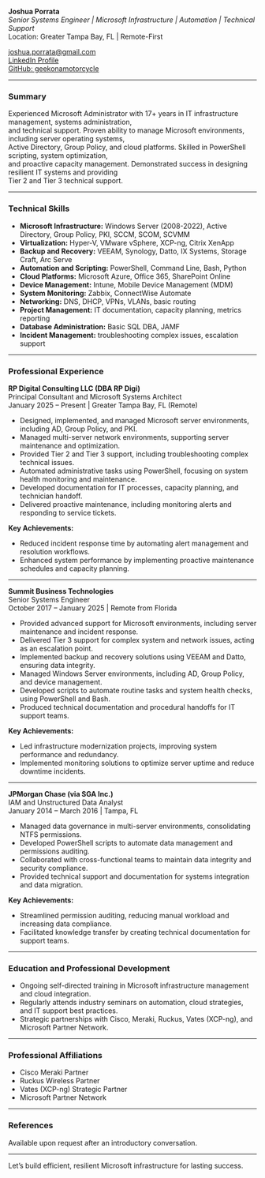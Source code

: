 **Joshua Porrata**  
_Senior Systems Engineer | Microsoft Infrastructure | Automation | Technical Support_  
Location: Greater Tampa Bay, FL | Remote-First

[joshua.porrata@gmail.com](mailto:joshua.porrata@gmail.com)  
[LinkedIn Profile](https://www.linkedin.com/in/joshua-p-8a2a3424/)  
[GitHub: geekonamotorcycle](https://github.com/geekonamotorcycle/markdown-resumes)

---

### **Summary**

Experienced Microsoft Administrator with 17+ years in IT infrastructure management, systems administration,  
and technical support. Proven ability to manage Microsoft environments, including server operating systems,  
Active Directory, Group Policy, and cloud platforms. Skilled in PowerShell scripting, system optimization,  
and proactive capacity management. Demonstrated success in designing resilient IT systems and providing  
Tier 2 and Tier 3 technical support.

---

### **Technical Skills**

- **Microsoft Infrastructure:** Windows Server (2008-2022), Active Directory, Group Policy, PKI, SCCM, SCOM, SCVMM
- **Virtualization:** Hyper-V, VMware vSphere, XCP-ng, Citrix XenApp
- **Backup and Recovery:** VEEAM, Synology, Datto, IX Systems, Storage Craft, Arc Serve
- **Automation and Scripting:** PowerShell, Command Line, Bash, Python
- **Cloud Platforms:** Microsoft Azure, Office 365, SharePoint Online
- **Device Management:** Intune, Mobile Device Management (MDM)
- **System Monitoring:** Zabbix, ConnectWise Automate
- **Networking:** DNS, DHCP, VPNs, VLANs, basic routing
- **Project Management:** IT documentation, capacity planning, metrics reporting
- **Database Administration:** Basic SQL DBA, JAMF
- **Incident Management:** troubleshooting complex issues, escalation support

---

### **Professional Experience**

**RP Digital Consulting LLC (DBA RP Digi)**  
Principal Consultant and Microsoft Systems Architect  
January 2025 – Present | Greater Tampa Bay, FL (Remote)

- Designed, implemented, and managed Microsoft server environments, including AD, Group Policy, and PKI.
- Managed multi-server network environments, supporting server maintenance and optimization.
- Provided Tier 2 and Tier 3 support, including troubleshooting complex technical issues.
- Automated administrative tasks using PowerShell, focusing on system health monitoring and maintenance.
- Developed documentation for IT processes, capacity planning, and technician handoff.
- Delivered proactive maintenance, including monitoring alerts and responding to service tickets.

**Key Achievements:**

- Reduced incident response time by automating alert management and resolution workflows.
- Enhanced system performance by implementing proactive maintenance schedules and capacity planning.

---

**Summit Business Technologies**  
Senior Systems Engineer  
October 2017 – January 2025 | Remote from Florida

- Provided advanced support for Microsoft environments, including server maintenance and incident response.
- Delivered Tier 3 support for complex system and network issues, acting as an escalation point.
- Implemented backup and recovery solutions using VEEAM and Datto, ensuring data integrity.
- Managed Windows Server environments, including AD, Group Policy, and device management.
- Developed scripts to automate routine tasks and system health checks, using PowerShell and Bash.
- Produced technical documentation and procedural handoffs for IT support teams.

**Key Achievements:**

- Led infrastructure modernization projects, improving system performance and redundancy.
- Implemented monitoring solutions to optimize server uptime and reduce downtime incidents.

---

**JPMorgan Chase (via SGA Inc.)**  
IAM and Unstructured Data Analyst  
January 2014 – March 2016 | Tampa, FL

- Managed data governance in multi-server environments, consolidating NTFS permissions.
- Developed PowerShell scripts to automate data management and permissions auditing.
- Collaborated with cross-functional teams to maintain data integrity and security compliance.
- Provided technical support and documentation for systems integration and data migration.

**Key Achievements:**

- Streamlined permission auditing, reducing manual workload and increasing data compliance.
- Facilitated knowledge transfer by creating technical documentation for support teams.

---

### **Education and Professional Development**

- Ongoing self-directed training in Microsoft infrastructure management and cloud integration.
- Regularly attends industry seminars on automation, cloud strategies, and IT support best practices.
- Strategic partnerships with Cisco, Meraki, Ruckus, Vates (XCP-ng), and Microsoft Partner Network.

---

### **Professional Affiliations**

- Cisco Meraki Partner
- Ruckus Wireless Partner
- Vates (XCP-ng) Strategic Partner
- Microsoft Partner Network

---

### **References**

Available upon request after an introductory conversation.

---

Let’s build efficient, resilient Microsoft infrastructure for lasting success.
